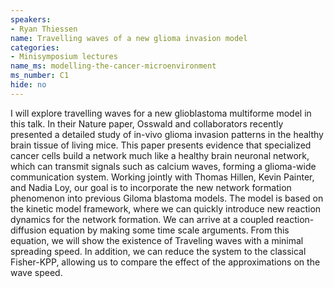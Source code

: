 ```yaml
---
speakers:
- Ryan Thiessen
name: Travelling waves of a new glioma invasion model
categories:
- Minisymposium lectures
name_ms: modelling-the-cancer-microenvironment
ms_number: C1
hide: no
---
```

I will explore travelling waves for a new glioblastoma multiforme model in this talk. In their Nature paper, Osswald and collaborators recently presented a detailed study of in-vivo glioma invasion patterns in the healthy brain tissue of living mice. This paper presents evidence that specialized cancer cells build a network much like a healthy brain neuronal network, which can transmit signals such as calcium waves, forming a glioma-wide communication system. Working jointly with Thomas Hillen, Kevin Painter, and Nadia Loy, our goal is to incorporate the new network formation phenomenon into previous Giloma blastoma models. The model is based on the kinetic model framework, where we can quickly introduce new reaction dynamics for the network formation. We can arrive at a coupled reaction-diffusion equation by making some time scale arguments. From this equation, we will show the existence of Traveling waves with a minimal spreading speed. In addition, we can reduce the system to the classical Fisher-KPP, allowing us to compare the effect of the approximations on the wave speed.
